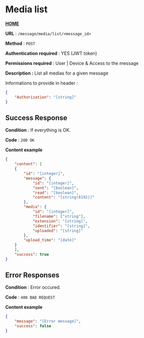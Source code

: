 # Media list
**[HOME](../README.md)**

**URL** : `/message/media/list/<message_id>`

**Method** : `POST`

**Authentication required** : YES (JWT token)

**Permissions required** : User | Device & Access to the message

**Description :**
List all medias for a given message

Informations to provide in header :

```json
{
    "Authorization": "[string]"
}
```

## Success Response

**Condition** : If everything is OK.

**Code** : `200 OK`

**Content example**

```json
{
    "content": [ 
    {
        "id": "[integer]",
        "message": {
            "id": "[integer]",
            "sent": "[boolean]",
            "read": "[boolean]",
            "content": "[string(8192)]"        
        },
        "media": {
            "id": "[integer]",
            "filename": ["string"],
            "extension": "[string]",
            "identifier": "[string]",
            "uploaded": "[string]"
        },
        "upload_time": "[date]"
    }
    ],
    "success": true
}
```

## Error Responses

**Condition** : Error occured.

**Code** : `400 BAD REQUEST`

**Content example**

```json
{
    "message": "[Error message]",
    "success": false
}
```